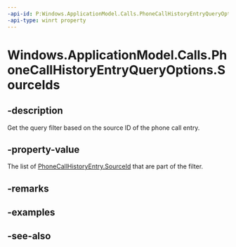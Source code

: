 ----api-id: P:Windows.ApplicationModel.Calls.PhoneCallHistoryEntryQueryOptions.SourceIds
-api-type: winrt property
---<!-- Property syntaxpublic Windows.Foundation.Collections.IVector<string> SourceIds { get; }--># Windows.ApplicationModel.Calls.PhoneCallHistoryEntryQueryOptions.SourceIds## -descriptionGet the query filter based on the source ID of the phone call entry.## -property-valueThe list of [PhoneCallHistoryEntry.SourceId](phonecallhistoryentry_sourceid.md) that are part of the filter.## -remarks## -examples## -see-also